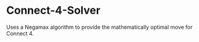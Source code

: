 # Connect-4-Solver
Uses a Negamax algorithm to provide the mathematically optimal move for Connect 4.
